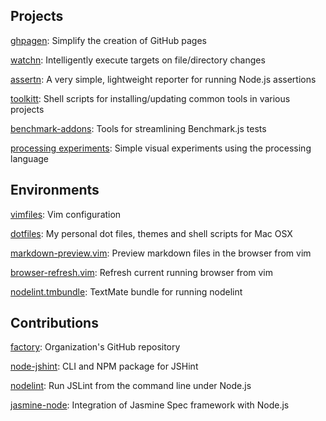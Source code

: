## Projects

[ghpagen](https://github.com/mkitt/ghpagen): Simplify the creation of GitHub pages

[watchn](https://github.com/mkitt/watchn): Intelligently execute targets on file/directory changes

[assertn](https://github.com/mkitt/assertn): A very simple, lightweight reporter for running Node.js assertions

[toolkitt](https://github.com/mkitt/toolkitt): Shell scripts for installing/updating common tools in various projects

[benchmark-addons](https://github.com/mkitt/benchmark.js-addons): Tools for streamlining Benchmark.js tests

[processing experiments](https://github.com/mkitt/processing-experiments): Simple visual experiments using the processing language


## Environments

[vimfiles](https://github.com/factorylabs/vimfiles): Vim configuration

[dotfiles](https://github.com/mkitt/dotfiles): My personal dot files, themes and shell scripts for Mac OSX

[markdown-preview.vim](https://github.com/mkitt/markdown-preview.vim): Preview markdown files in the browser from vim

[browser-refresh.vim](https://github.com/mkitt/browser-refresh.vim): Refresh current running browser from vim

[nodelint.tmbundle](https://github.com/mkitt/nodelint.tmbundle): TextMate bundle for running nodelint


## Contributions

[factory](https://github.com/factorylabs): Organization's GitHub repository

[node-jshint](https://github.com/jshint/node-jshint): CLI and NPM package for JSHint

[nodelint](https://github.com/tav/nodelint): Run JSLint from the command line under Node.js

[jasmine-node](https://github.com/mhevery/jasmine-node): Integration of Jasmine Spec framework with Node.js

